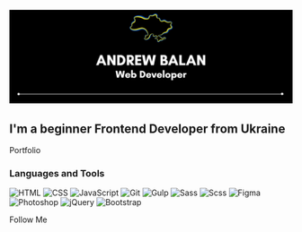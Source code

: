 [![Header](https://github.com/AndreyBalan/AndreyBalan/blob/main/assets/andrewbalan.png)](https://andreybalan.github.io/)

## I'm a beginner Frontend Developer from Ukraine

Portfolio

### Languages and Tools
![HTML](https://img.shields.io/badge/-HTML-000000?style=for-the-badge&logo=html&logoColor=E34F26)
![CSS](https://img.shields.io/badge/-CSS-000000?style=for-the-badge&logo=CSS&logoColor=1572B6)
![JavaScript](https://img.shields.io/badge/-JavaScript-000000?style=for-the-badge&logo=JavaScript&logoColor=F7DF1E)
![Git](https://img.shields.io/badge/-Git-000000?style=for-the-badge&logo=Git&logoColor=F05032)
![Gulp](https://img.shields.io/badge/-Gulp-000000?style=for-the-badge&logo=Gulp&logoColor=CF4647)
![Sass](https://img.shields.io/badge/-Sass-000000?style=for-the-badge&logo=Sass&logoColor=CC6699)
![Scss](https://img.shields.io/badge/-Scss-000000?style=for-the-badge&logo=Scss&logoColor=ff781f)
![Figma](https://img.shields.io/badge/-Figma-000000?style=for-the-badge&logo=Figma&logoColor=F24E1E)
![Photoshop](https://img.shields.io/badge/-Photoshop-000000?style=for-the-badge&logo=adobephotoshop&logoColor=31A8FF)
![jQuery](https://img.shields.io/badge/-jQuery-000000?style=for-the-badge&logo=jQuery&logoColor=0769AD)
![Bootstrap](https://img.shields.io/badge/-Bootstrap-000000?style=for-the-badge&logo=Bootstrap&logoColor=7952B3)




Follow Me
